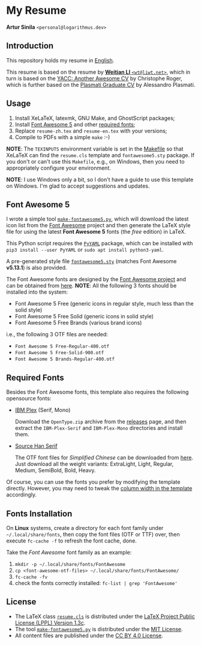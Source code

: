 My Resume
============================

**Artur Sinila** `<personal@logarithmus.dev>`

Introduction
------------
This repository holds my resume in [English](https://github.com/Logarithmus/resume/releases/download/1.0.0/resume-en.pdf).

This resume is based on the
resume by [**Weitian LI** `<wt@liwt.net>`](https://github.com/liweitianux/resume), which in turn is based on the
[YACC: Another Awesome CV](https://github.com/darwiin/yaac-another-awesome-cv)
by Christophe Roger, which is further based on the
[Plasmati Graduate CV](https://www.latextemplates.com/template/plasmati-graduate-cv)
by Alessandro Plasmati.

Usage
-----
1. Install XeLaTeX, latexmk, GNU Make, and GhostScript packages;
2. Install [Font Awesome 5](#font-awesome-5) and
   other [required fonts](#required-fonts);
3. Replace `resume-zh.tex` and `resume-en.tex` with your versions;
4. Compile to PDFs with a simple `make` :-)

**NOTE**:
The `TEXINPUTS` environment variable is set in the [Makefile](Makefile#L10)
so that XeLaTeX can find the `resume.cls` template and `fontawesome5.sty`
package.  If you don't or can't use this `Makefile`, e.g., on Windows,
then you need to appropriately configure your environment.

**NOTE**:
I use Windows only a bit, so I don't have a guide to use this template on
Windows.  I'm glad to accept suggestions and updates.

Font Awesome 5
--------------
I wrote a simple tool [`make-fontawesome5.py`](fontawesome5/make-fontawesome5.py),
which will download the latest icon list from the
[Font Awesome](https://github.com/FortAwesome/Font-Awesome) project
and then generate the LaTeX style file for using the latest
**Font Awesome 5** fonts (the *free* edition) in LaTeX.

This Python script requires the [`PyYAML`](https://github.com/yaml/pyyaml)
package, which can be installed with `pip3 install --user PyYAML`
or `sudo apt install python3-yaml`.

A pre-generated style file [`fontawesome5.sty`](fontawesome5/fontawesome5.sty)
(matches Font Awesome **v5.13.1**) is also provided.

The Font Awesome fonts are designed by the
[Font Awesome project](https://fontawesome.com/)
and can be obtained from [here](https://fontawesome.com/how-to-use/on-the-desktop).
**NOTE**:
All the following 3 fonts should be installed into the system:
* Font Awesome 5 Free
  (generic icons in regular style, much less than the solid style)
* Font Awesome 5 Free Solid
  (generic icons in solid style)
* Font Awesome 5 Free Brands
  (various brand icons)

i.e., the following 3 OTF files are needed:
* `Font Awesome 5 Free-Regular-400.otf`
* `Font Awesome 5 Free-Solid-900.otf`
* `Font Awesome 5 Brands-Regular-400.otf`

Required Fonts
--------------
Besides the Font Awesome fonts, this template also requires the following
opensource fonts:

* [IBM Plex](https://github.com/IBM/plex) (Serif, Mono)

  Download the `OpenType.zip` archive from the
  [releases](https://github.com/IBM/plex/releases) page,
  and then extract the `IBM-Plex-Serif` and `IBM-Plex-Mono` directories
  and install them.

* [Source Han Serif](https://github.com/adobe-fonts/source-han-serif)

  The OTF font files for *Simplified Chinese* can be downloaded from
  [here](https://github.com/adobe-fonts/source-han-serif/tree/release/OTF/SimplifiedChinese).
  Just download all the weight variants:
  ExtraLight, Light, Regular, Medium, SemiBold, Bold, Heavy.

Of course, you can use the fonts you prefer by modifying the template directly.
However, you may need to tweak the
[column width in the template](resume.cls#L158)
accordingly.

Fonts Installation
------------------
On **Linux** systems, create a directory for each font family under
`~/.local/share/fonts`, then copy the font files (OTF or TTF) over,
then execute `fc-cache -f` to refresh the font cache, done.

Take the *Font Awesome* font family as an example:

1. `mkdir -p ~/.local/share/fonts/FontAwesome`
2. `cp <font-awesome-otf-files> ~/.local/share/fonts/FontAwesome/`
3. `fc-cache -fv`
4. check the fonts correctly installed: `fc-list | grep 'FontAwesome'`

License
-------
* The LaTeX class [`resume.cls`](resume.cls) is distributed under the
  [LaTeX Project Public License (LPPL) Version 1.3c](https://www.latex-project.org/lppl.txt).
* The tool [`make-fontawesome5.py`](fontawesome5/make-fontawesome5.py)
  is distributed under the
  [MIT License](https://opensource.org/licenses/MIT).
* All content files are published under the
  [CC BY 4.0 License](https://creativecommons.org/licenses/by/4.0/).
